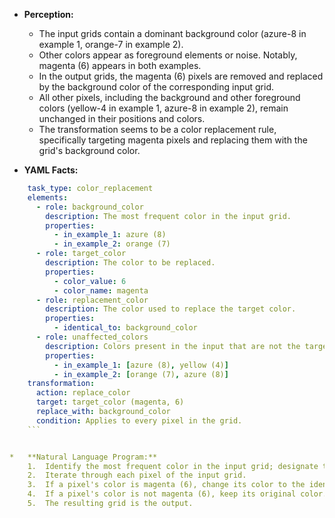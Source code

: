 *   **Perception:**
    *   The input grids contain a dominant background color (azure-8 in example 1, orange-7 in example 2).
    *   Other colors appear as foreground elements or noise. Notably, magenta (6) appears in both examples.
    *   In the output grids, the magenta (6) pixels are removed and replaced by the background color of the corresponding input grid.
    *   All other pixels, including the background and other foreground colors (yellow-4 in example 1, azure-8 in example 2), remain unchanged in their positions and colors.
    *   The transformation seems to be a color replacement rule, specifically targeting magenta pixels and replacing them with the grid's background color.

*   **YAML Facts:**
    
```yaml
    task_type: color_replacement
    elements:
      - role: background_color
        description: The most frequent color in the input grid.
        properties:
          - in_example_1: azure (8)
          - in_example_2: orange (7)
      - role: target_color
        description: The color to be replaced.
        properties:
          - color_value: 6
          - color_name: magenta
      - role: replacement_color
        description: The color used to replace the target color.
        properties:
          - identical_to: background_color
      - role: unaffected_colors
        description: Colors present in the input that are not the target color and remain unchanged in the output.
        properties:
          - in_example_1: [azure (8), yellow (4)]
          - in_example_2: [orange (7), azure (8)]
    transformation:
      action: replace_color
      target: target_color (magenta, 6)
      replace_with: background_color
      condition: Applies to every pixel in the grid.
    ```


*   **Natural Language Program:**
    1.  Identify the most frequent color in the input grid; designate this as the `background_color`.
    2.  Iterate through each pixel of the input grid.
    3.  If a pixel's color is magenta (6), change its color to the identified `background_color`.
    4.  If a pixel's color is not magenta (6), keep its original color.
    5.  The resulting grid is the output.